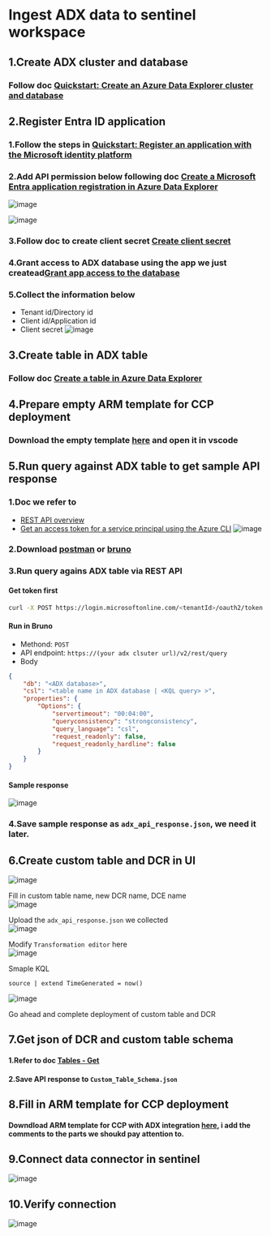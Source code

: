 # Ingest ADX data to sentinel workspace

## 1.Create ADX cluster and database
### Follow doc [Quickstart: Create an Azure Data Explorer cluster and database](https://learn.microsoft.com/en-us/azure/data-explorer/create-cluster-and-database?tabs=free)

## 2.Register Entra ID application
### 1.Follow the steps in [Quickstart: Register an application with the Microsoft identity platform](https://learn.microsoft.com/en-us/entra/identity-platform/quickstart-register-app?tabs=certificate)

### 2.Add API permission below following doc [Create a Microsoft Entra application registration in Azure Data Explorer](https://learn.microsoft.com/en-us/azure/data-explorer/provision-entra-id-app?tabs=portal)
![image](https://github.com/user-attachments/assets/24460f3a-3fee-4baa-a9b8-8c3c93456884)

![image](https://github.com/user-attachments/assets/1d2d5fc1-5f3b-409b-9c53-c59fa5362fdd)

### 3.Follow doc to create client secret [Create client secret](https://learn.microsoft.com/en-us/entra/identity-platform/howto-create-service-principal-portal#option-3-create-a-new-client-secret)

### 4.Grant access to ADX database using the app we just createad[Grant app access to the database](https://learn.microsoft.com/en-us/azure/data-explorer/provision-entra-id-app?tabs=portal#grant-a-service-principal-access-to-the-database)

### 5.Collect the information below
* Tenant id/Directory id
* Client id/Application id
* Client secret
![image](https://github.com/user-attachments/assets/296e1a19-e98c-4182-8410-d8da2cbb7390)


## 3.Create table in ADX table
### Follow doc [Create a table in Azure Data Explorer](https://learn.microsoft.com/en-us/azure/data-explorer/create-table-wizard)


## 4.Prepare empty ARM template for CCP deployment
### Download the empty template [here](https://github.com/guguji666666/GJS-Sentinel-Tips/blob/main/CCP%20connector/Empty%20ARM%20template%20for%20CCP%20connector.json) and open it in vscode


## 5.Run query against ADX table to get sample API response
### 1.Doc we refer to
* [REST API overview](https://learn.microsoft.com/en-us/kusto/api/rest/?view=microsoft-fabric)
* [Get an access token for a service principal using the Azure CLI](https://learn.microsoft.com/en-us/kusto/api/rest/authentication?view=microsoft-fabric#get-an-access-token-for-a-service-principal-using-the-azure-cli)
![image](https://github.com/user-attachments/assets/3c306471-f80a-49ad-ba49-53ea49c1452c)

### 2.Download [postman](https://www.postman.com/downloads/) or [bruno](https://www.usebruno.com/downloads)

### 3.Run query agains ADX table via REST API

#### Get token first
```sh
curl -X POST https://login.microsoftonline.com/<tenantId>/oauth2/token -F grant_type=client_credentials -F client_id=<appId> -F client_secret=<password> -F resource=https://api.kusto.windows.net
```

#### Run in Bruno
* Methond: `POST`
* API endpoint: `https://(your adx clsuter url)/v2/rest/query`
* Body
```json
{
    "db": "<ADX database>",
    "csl": "<table name in ADX database | <KQL query> >",
    "properties": {
        "Options": {
            "servertimeout": "00:04:00",
            "queryconsistency": "strongconsistency",
            "query_language": "csl",
            "request_readonly": false,
            "request_readonly_hardline": false
        }
    }
}
```

#### Sample response
![image](https://github.com/user-attachments/assets/0ad2c6c0-86a2-407e-99e8-888a4cab0352)


### 4.Save sample response as `adx_api_response.json`, we need it later.

## 6.Create custom table and DCR in UI
![image](https://github.com/user-attachments/assets/1eb4a1bd-bb13-4884-9593-cc651c61caf1)

Fill in custom table name, new DCR name, DCE name <br>
![image](https://github.com/user-attachments/assets/a061d077-43d5-48a9-9d79-fc44a23fa204)

Upload the `adx_api_response.json` we collected <br>
![image](https://github.com/user-attachments/assets/22329e93-568e-4f08-99d4-481437e4a268)

Modify `Transformation editor` here <br>
![image](https://github.com/user-attachments/assets/9e963903-09f3-4997-8b6b-28b3439dd143)

Smaple KQL
```kusto
source | extend TimeGenerated = now()
```
![image](https://github.com/user-attachments/assets/3881a9ea-30e1-4875-b670-8dc7dde55f8e)

Go ahead and complete deployment of custom table and DCR

## 7.Get json of DCR and custom table schema
#### 1.Refer to doc [Tables - Get](https://learn.microsoft.com/en-us/rest/api/loganalytics/tables/get?view=rest-loganalytics-2023-09-01&tabs=HTTP)
#### 2.Save API response to `Custom_Table_Schema.json`

## 8.Fill in ARM template for CCP deployment
#### Downdload ARM template for CCP with ADX integration [here](https://github.com/guguji666666/GJS-Sentinel-Tips/blob/main/CCP%20connector/Ingest%20ADX%20data%20to%20sentinel/ARM_ADX_Template.json), i add the comments to the parts we shoukd pay attention to.

## 9.Connect data connector in sentinel
![image](https://github.com/user-attachments/assets/089440f0-ec73-4e14-83c6-4420d2303dc7)

## 10.Verify connection
![image](https://github.com/user-attachments/assets/f70c38cf-65b8-4d0b-8fb0-3c5b536b0df8)

